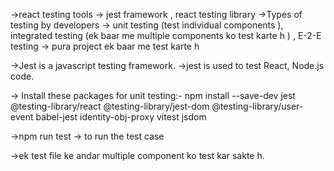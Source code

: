 
->react testing tools -> jest framework , react testing library
->Types of testing by developers -> unit testing (test individual components ), integrated testing (ek baar me multiple components ko test karte h  ) , E-2-E testing -> pura project ek baar me test karte h

->Jest is a javascript testing framework.
->jest is used to test React, Node.js code.

-> Install these packages for unit testing:-
 npm install --save-dev jest @testing-library/react @testing-library/jest-dom @testing-library/user-event babel-jest identity-obj-proxy vitest jsdom

->npm run test  -> to run the test case

->ek test file ke andar multiple component ko test kar sakte h.

